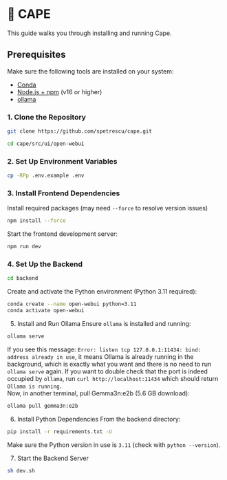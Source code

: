 # 🦸 CAPE

This guide walks you through installing and running Cape.

## Prerequisites
Make sure the following tools are installed on your system:

- [Conda](https://docs.conda.io/en/latest/miniconda.html)
- [Node.js + npm](https://nodejs.org/) (v16 or higher)
- [ollama](https://ollama.com/download)

### 1. Clone the Repository

```bash
git clone https://github.com/spetrescu/cape.git
```

```bash
cd cape/src/ui/open-webui
```

### 2. Set Up Environment Variables
```bash
cp -RPp .env.example .env
```
### 3. Install Frontend Dependencies
Install required packages (may need `--force` to resolve version issues)
```bash
npm install --force
```
Start the frontend development server:
```bash
npm run dev
```
### 4. Set Up the Backend
```bash
cd backend
```
Create and activate the Python environment (Python 3.11 required):
```bash
conda create --name open-webui python=3.11
conda activate open-webui
```

5. Install and Run Ollama
Ensure `ollama` is installed and running:
```bash
ollama serve
```
If you see this message: `Error: listen tcp 127.0.0.1:11434: bind: address already in use`, it means Ollama is already running in the background, which is exactly what you want and there is no need to run `ollama serve` again. If you want to double check that the port is indeed occupied by `ollama`, run `curl http://localhost:11434` which should return `Ollama is running`. <br>
Now, in another terminal, pull Gemma3n:e2b (5.6 GB download):
```bash
ollama pull gemma3n:e2b
```

6. Install Python Dependencies
From the backend directory:
```bash
pip install -r requirements.txt -U
```
Make sure the Python version in use is `3.11` (check with `python --version`).

7. Start the Backend Server
```bash
sh dev.sh
```

